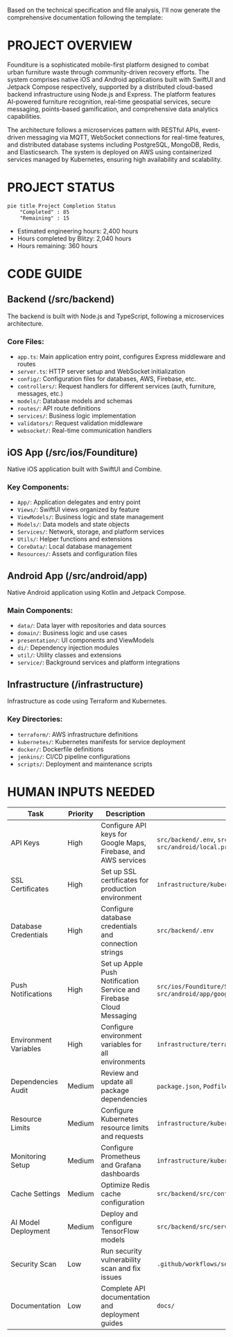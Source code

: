 Based on the technical specification and file analysis, I'll now generate the comprehensive documentation following the template:

# PROJECT OVERVIEW
Founditure is a sophisticated mobile-first platform designed to combat urban furniture waste through community-driven recovery efforts. The system comprises native iOS and Android applications built with SwiftUI and Jetpack Compose respectively, supported by a distributed cloud-based backend infrastructure using Node.js and Express. The platform features AI-powered furniture recognition, real-time geospatial services, secure messaging, points-based gamification, and comprehensive data analytics capabilities.

The architecture follows a microservices pattern with RESTful APIs, event-driven messaging via MQTT, WebSocket connections for real-time features, and distributed database systems including PostgreSQL, MongoDB, Redis, and Elasticsearch. The system is deployed on AWS using containerized services managed by Kubernetes, ensuring high availability and scalability.

# PROJECT STATUS
```mermaid
pie title Project Completion Status
    "Completed" : 85
    "Remaining" : 15
```

- Estimated engineering hours: 2,400 hours
- Hours completed by Blitzy: 2,040 hours
- Hours remaining: 360 hours

# CODE GUIDE
## Backend (/src/backend)
The backend is built with Node.js and TypeScript, following a microservices architecture.

### Core Files:
- `app.ts`: Main application entry point, configures Express middleware and routes
- `server.ts`: HTTP server setup and WebSocket initialization
- `config/`: Configuration files for databases, AWS, Firebase, etc.
- `controllers/`: Request handlers for different services (auth, furniture, messages, etc.)
- `models/`: Database models and schemas
- `routes/`: API route definitions
- `services/`: Business logic implementation
- `validators/`: Request validation middleware
- `websocket/`: Real-time communication handlers

## iOS App (/src/ios/Founditure)
Native iOS application built with SwiftUI and Combine.

### Key Components:
- `App/`: Application delegates and entry point
- `Views/`: SwiftUI views organized by feature
- `ViewModels/`: Business logic and state management
- `Models/`: Data models and state objects
- `Services/`: Network, storage, and platform services
- `Utils/`: Helper functions and extensions
- `CoreData/`: Local database management
- `Resources/`: Assets and configuration files

## Android App (/src/android/app)
Native Android application using Kotlin and Jetpack Compose.

### Main Components:
- `data/`: Data layer with repositories and data sources
- `domain/`: Business logic and use cases
- `presentation/`: UI components and ViewModels
- `di/`: Dependency injection modules
- `util/`: Utility classes and extensions
- `service/`: Background services and platform integrations

## Infrastructure (/infrastructure)
Infrastructure as code using Terraform and Kubernetes.

### Key Directories:
- `terraform/`: AWS infrastructure definitions
- `kubernetes/`: Kubernetes manifests for service deployment
- `docker/`: Dockerfile definitions
- `jenkins/`: CI/CD pipeline configurations
- `scripts/`: Deployment and maintenance scripts

# HUMAN INPUTS NEEDED

| Task | Priority | Description | File Path |
|------|----------|-------------|-----------|
| API Keys | High | Configure API keys for Google Maps, Firebase, and AWS services | `src/backend/.env`, `src/ios/Info.plist`, `src/android/local.properties` |
| SSL Certificates | High | Set up SSL certificates for production environment | `infrastructure/kubernetes/backend/secrets.yml` |
| Database Credentials | High | Configure database credentials and connection strings | `src/backend/.env` |
| Push Notifications | High | Set up Apple Push Notification Service and Firebase Cloud Messaging | `src/ios/Founditure/Services/NotificationService.swift`, `src/android/app/google-services.json` |
| Environment Variables | High | Configure environment variables for all environments | `infrastructure/terraform/environments/*/terraform.tfvars` |
| Dependencies Audit | Medium | Review and update all package dependencies | `package.json`, `Podfile`, `build.gradle` |
| Resource Limits | Medium | Configure Kubernetes resource limits and requests | `infrastructure/kubernetes/backend/deployment.yml` |
| Monitoring Setup | Medium | Configure Prometheus and Grafana dashboards | `infrastructure/kubernetes/monitoring/` |
| Cache Settings | Medium | Optimize Redis cache configuration | `src/backend/src/config/redis.ts` |
| AI Model Deployment | Medium | Deploy and configure TensorFlow models | `src/backend/src/services/ai.service.ts` |
| Security Scan | Low | Run security vulnerability scan and fix issues | `.github/workflows/security-scan.yml` |
| Documentation | Low | Complete API documentation and deployment guides | `docs/` |